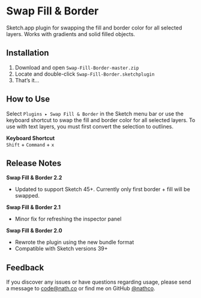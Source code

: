 # Swap Fill & Border
Sketch.app plugin for swapping the fill and border color for all selected layers. Works with gradients and solid filled objects.

## Installation
1. Download and open `Swap-Fill-Border-master.zip`  
2. Locate and double-click `Swap-Fill-Border.sketchplugin`    
3. That’s it...   

## How to Use
Select `Plugins ▸ Swap Fill & Border` in the Sketch menu bar or use the keyboard shortcut to swap the fill and border color for all selected layers. To use with text layers, you must first convert the selection to outlines.

**Keyboard Shortcut**  
`Shift` + `Command` + `x`  

## Release Notes    
**Swap Fill & Border 2.2**      
- Updated to support Sketch 45+. Currently only first border + fill will be swapped.

**Swap Fill & Border 2.1**      
- Minor fix for refreshing the inspector panel    

**Swap Fill & Border 2.0**    
- Rewrote the plugin using the new bundle format    
- Compatible with Sketch versions 39+         
 
## Feedback
If you discover any issues or have questions regarding usage, please send a message to [code@nath.co](mailto:code@nath.co) or find me on GitHub [@nathco](https://github.com/nathco).